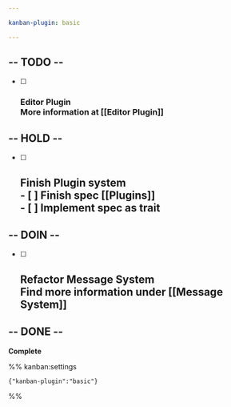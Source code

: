 ```yaml
---

kanban-plugin: basic

---
```


## -- TODO --

- [ ] ### Editor Plugin<br>More information at [[Editor Plugin]]


## -- HOLD --

- [ ] ## Finish Plugin system<br>- [ ] Finish spec [[Plugins]]<br>- [ ] Implement spec as trait


## -- DOIN --

- [ ] ## Refactor Message System<br>Find more information under [[Message System]]


## -- DONE --

**Complete**




%% kanban:settings
```
{"kanban-plugin":"basic"}
```
%%